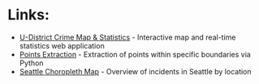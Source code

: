 # Links:
* [U-District Crime Map & Statistics](https://chomieu.github.io/U-District-Crime-Map/) - Interactive map and real-time statistics web application
* [Points Extraction](https://github.com/chomieu/u-district-crime-map/blob/master/points_extraction.ipynb) - Extraction of points within specific boundaries via Python
* [Seattle Choropleth Map](https://chomieu.github.io/U-District-Crime-Map/seattle_choropleth_map.html) - Overview of incidents in Seattle by location
